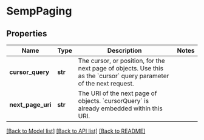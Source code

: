 # SempPaging

## Properties
Name | Type | Description | Notes
------------ | ------------- | ------------- | -------------
**cursor_query** | **str** | The cursor, or position, for the next page of objects. Use this as the &#x60;cursor&#x60; query parameter of the next request. | 
**next_page_uri** | **str** | The URI of the next page of objects. &#x60;cursorQuery&#x60; is already embedded within this URI. | 

[[Back to Model list]](../README.md#documentation-for-models) [[Back to API list]](../README.md#documentation-for-api-endpoints) [[Back to README]](../README.md)


